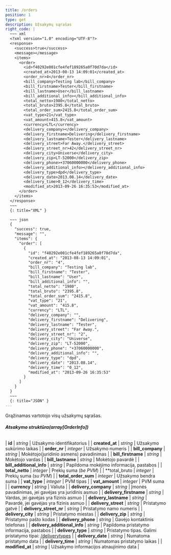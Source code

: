 ```yaml
---
title: /orders
position: 1
type: get
description: Užsakymų sąrašas
right_code: |
  ~~~ xml
  <?xml version="1.0" encoding="UTF-8"?>
  <response>
    <success>true</success>
    <message></message>
    <items>
      <order>
        <id>f40292e001cfe4fef189265a0f70d7da</id>
        <created_at>2013-08-13 14:09:01</created_at>
        <order_nr>4</order_nr>
        <bill_company>Testing lab</bill_company>
        <bill_firstname>Tester</bill_firstname>
        <bill_lastname>User</bill_lastname>
        <bill_additional_info></bill_additional_info>
        <total_netto>1980</total_netto>
        <total_bruto>2395.8</total_bruto>
        <total_order_sum>2415.8</total_order_sum>
        <vat_type>21</vat_type>
        <vat_amount>415.8</vat_amount>
        <currency>LTL</currency>
        <delivery_company></delivery_company>
        <delivery_firstname>Delivering</delivery_firstname>
        <delivery_lastname>Tester</delivery_lastname>
        <delivery_street>Far Away.</delivery_street>
        <delivery_street_nr>42</delivery_street_nr>
        <delivery_city>Universe</delivery_city>
        <delivery_zip>LT-52000</delivery_zip>
        <delivery_phone>+37060000000</delivery_phone>
        <delivery_additional_info></delivery_additional_info>
        <delivery_type>dpd</delivery_type>
        <delivery_date>2013.08.14</delivery_date>
        <delivery_time>0_12</delivery_time>
        <modified_at>2013-09-26 16:35:53</modified_at>
      </order>
    </items>
  </response>
  ~~~
  {: title="XML" }

  ~~~ json
  {
    "success": true,
    "message": "",
    "items": {
      "order": [
        {
          "id": "f40292e001cfe4fef189265a0f70d7da",
          "created_at": "2013-08-13 14:09:01",
          "order_nr": "4",
          "bill_company": "Testing lab",
          "bill_firstname": "Tester",
          "bill_lastname": "User",
          "bill_additional_info": "",
          "total_netto": "1980",
          "total_bruto": "2395.8",
          "total_order_sum": "2415.8",
          "vat_type": "21",
          "vat_amount": "415.8",
          "currency": "LTL",
          "delivery_company": "",
          "delivery_firstname": "Delivering",
          "delivery_lastname": "Tester",
          "delivery_street": "Far Away.",
          "delivery_street_nr": "2",
          "delivery_city": "Universe",
          "delivery_zip": "LT-52000",
          "delivery_phone": "+37060000000",
          "delivery_additional_info": "",
          "delivery_type": "dpd",
          "delivery_date": "2013.08.14",
          "delivery_time": "0_12",
          "modified_at": "2013-09-26 16:35:53"
        }
      ]
    }
  }
  ~~~
  {: title="JSON" }
---
```

Grąžinamas vartotojo visų užsakymų sąrašas.

###### **Atsakymo struktūra(array[OrderInfo])**

| **id** | *string* | Užsakymo identifikatorius |
| **created_at** | *string* | Užsakymo sukūrimo laikas |
| **order_nr** | *integer* | Užsakymo numeris |
| **bill_company** | *string* | Mokėtojo(juridinio asmens) pavadinimas |
| **bill_firstname** | *string* | Mokėtojo vardas |
| **bill_lastname** | *string* | Mokėtojo pavardė |
| **bill_additional_info** | *string* | Papildoma mokėjimo informacija, pastabos |
| **total_netto** | *integer* | Prekių suma (*be PVM*) |
| **total_bruto | *integer* | Prekių suma (*su PVM*) |
| **total_order_sum** | *integer* | Užsakymo bendra suma |
| **vat_type** | *integer* | PVM tipas |
| **vat_amount** | *integer* | PVM suma |
| **currency** | *string* | Valiuta |
| **delivery_company** | *string* | Įmonės pavadinimas, jei gavėjas yra juridinis asmuo |
| **delivery_firstname** | *string* | Vardas, jei gavėjas yra fizinis asmuo |
| **delivery_lastname** | *string* | Pavardė, jei gavėjas yra fizinis asmuo |
| **delivery_street** | *string* | Pristatymo gatvė |
| **delivery_street_nr** | *string* | Pristatymo namo numeris |
| **delivery_city** | *string* | Pristatymo miestas |
| **delivery_zip** | *string* | Pristatymo pašto kodas |
| **delivery_phone** | *string* | Gavėjo kontaktinis telefonas |
| **delivery_additional_info** | *string* | Papildoma pristatymo informacija, pastabos |
| **delivery_type** | *string* | Pristatymo tipas. Galimi pristatymo tipai: [/deliverytypes](/#deliverytypes-GET) |
| **delivery_date** | *string* | Numatoma pristatymo data |
| **delivery_time** | *string* | Numatomas pristatymo laikas |
| **modified_at** | *string* | Užsakymo informacijos atnaujinimo data |
